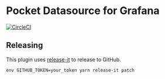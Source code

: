 # Pocket Datasource for Grafana

[![CircleCI](https://circleci.com/gh/davkal/pocket-datasource/tree/master.svg?style=svg)](https://circleci.com/gh/davkal/pocket-datasource/tree/master)

## Releasing

This plugin uses [release-it](https://github.com/webpro/release-it) to release to GitHub.

```
env GITHUB_TOKEN=your_token yarn release-it patch
```
